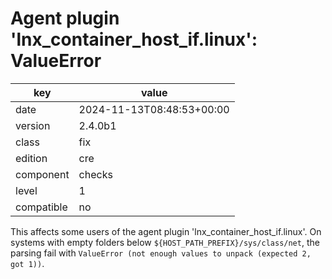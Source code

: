 [//]: # (werk v2)
# Agent plugin 'lnx_container_host_if.linux': ValueError

key        | value
---------- | ---
date       | 2024-11-13T08:48:53+00:00
version    | 2.4.0b1
class      | fix
edition    | cre
component  | checks
level      | 1
compatible | no

This affects some users of the agent plugin 'lnx_container_host_if.linux'.
On systems with empty folders below `${HOST_PATH_PREFIX}/sys/class/net`, the parsing fail with `ValueError (not enough values to unpack (expected 2, got 1))`.
